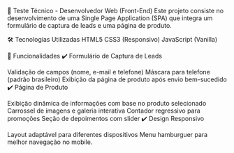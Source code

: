 📌 Teste Técnico - Desenvolvedor Web (Front-End)
Este projeto consiste no desenvolvimento de uma Single Page Application (SPA) que integra um formulário de captura de leads e uma página de produto.

🛠️ Tecnologias Utilizadas
HTML5
CSS3 (Responsivo)
JavaScript (Vanilla)

📝 Funcionalidades
✔️ Formulário de Captura de Leads

Validação de campos (nome, e-mail e telefone)
Máscara para telefone (padrão brasileiro)
Exibição da página de produto após envio bem-sucedido
✔️ Página de Produto

Exibição dinâmica de informações com base no produto selecionado
Carrossel de imagens e galeria interativa
Contador regressivo para promoções
Seção de depoimentos com slider
✔️ Design Responsivo

Layout adaptável para diferentes dispositivos
Menu hamburguer para melhor navegação no mobile.
